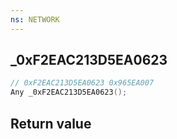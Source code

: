```yaml
---
ns: NETWORK
---
```

## _0xF2EAC213D5EA0623

```c
// 0xF2EAC213D5EA0623 0x965EA007
Any _0xF2EAC213D5EA0623();
```


## Return value
